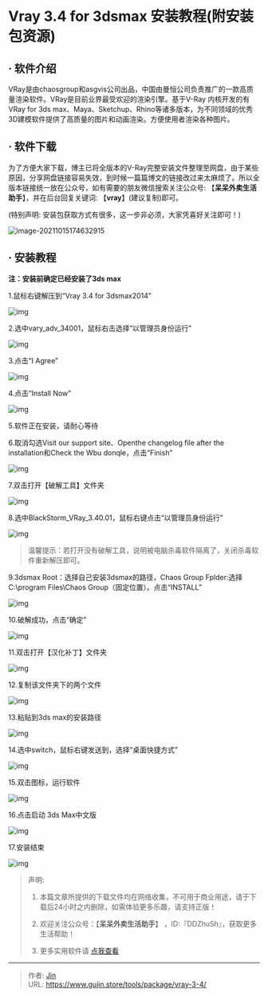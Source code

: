 # Vray 3.4 for 3dsmax 安装教程(附安装包资源)


## · 软件介绍
VRay是由chaosgroup和asgvis公司出品，中国由曼恒公司负责推广的一款高质量渲染软件。VRay是目前业界最受欢迎的渲染引擎。基于V-Ray 内核开发的有VRay for 3ds max、Maya、Sketchup、Rhino等诸多版本，为不同领域的优秀3D建模软件提供了高质量的图片和动画渲染。方便使用者渲染各种图片。


## · 软件下载
为了方便大家下载，博主已将全版本的V-Ray完整安装文件整理至网盘，由于某些原因，分享网盘链接容易失效，到时候一篇篇博文的链接改过来太麻烦了。所以全版本链接统一放在公众号，如有需要的朋友微信搜索关注公众号: 【**呆呆外卖生活助手**】，并在后台回复关键词: 【**vray**】(建议复制)即可。

(特别声明: 安装包获取方式有很多，这一步非必须，大家凭喜好关注即可！)

![image-20211015174632915](https://img.gujin.store/img/image-20211015174632915.png)

## · 安装教程

**注：安装前确定已经安装了3ds max**

1.鼠标右键解压到“Vray 3.4 for 3dsmax2014”

![img](https://img.gujin.store/img/v2-eac6eaf4383089de2f323bd168831ce4_720w.png)

2.选中vary_adv_34001，鼠标右击选择“以管理员身份运行”

![img](https://img.gujin.store/img/v2-a027541aafde12bac8d6de29853d9534_720w.png)

3.点击“I Agree”

![img](https://img.gujin.store/img/v2-7253b5a2f47187e27ea8073312eff442_720w.png)

4.点击“Install Now”

![img](https://img.gujin.store/img/v2-781482a59da3bf5f164d4eb1e81dbcbd_720w.png)

5.软件正在安装，请耐心等待

6.取消勾选Visit our support site、Openthe changelog file after the installation和Check the Wbu donqle，点击“Finish”

![img](https://img.gujin.store/img/v2-ae601ca01739dced40bc40913bb9660e_720w.png)

7.双击打开【破解工具】文件夹

![img](https://img.gujin.store/img/v2-c765f7da54b99daf7b88f66deae79790_720w.png)

8.选中BlackStorm_VRay_3.40.01，鼠标右键点击“以管理员身份运行”

![img](https://img.gujin.store/img/v2-cc9bafb56d6eae8ae39068ea395a0658_720w.png)

> 温馨提示：若打开没有破解工具，说明被电脑杀毒软件隔离了，关闭杀毒软件重新解压即可。

9.3dsmax Root：选择自己安装3dsmax的路径，Chaos Group Fplder:选择C:\program Files\Chaos Group（固定位置）。点击“INSTALL”

![img](https://img.gujin.store/img/v2-aa23bb68345af95c2c919d6212fad226_720w.png)

10.破解成功，点击“确定”

![img](https://img.gujin.store/img/v2-beb56dc9b605c0909abbf7e231a3d5b2_720w.png)

11.双击打开【汉化补丁】文件夹

![img](https://img.gujin.store/img/v2-4759a1164cf31fc8ad7b8fb54f04aa40_720w.png)

12.复制该文件夹下的两个文件

![img](https://img.gujin.store/img/v2-9bd16824bb4cd4e77ceb202ab2021bc5_720w.png)

13.粘贴到3ds max的安装路径

![img](https://img.gujin.store/img/v2-04839b95e47fd77c85d9d36f5798a25c_720w.png)

14.选中switch，鼠标右键发送到，选择“桌面快捷方式”

![img](https://img.gujin.store/img/v2-9fb999bf379d629c4d4638d67e85987a_720w.png)

15.双击图标，运行软件

![img](https://img.gujin.store/img/v2-98db2ebff70b9d0347429a9e3eec54c7_720w.png)

16.点击启动 3ds Max中文版

![img](https://img.gujin.store/img/v2-0c85472d7d591c6b334b2b4532b66087_720w.png)

17.安装结束

![img](https://img.gujin.store/img/v2-897eef1164908c1acd5283e7000f2138_720w.png)




> 声明: 
>
> 1. 本篇文章所提供的下载文件均在网络收集，不可用于商业用途，请于下载后24小时之内删除，如需体验更多乐趣，请支持正版！
>
> 2. 欢迎关注公众号：【**呆呆外卖生活助手**】 ，ID:『DDZhuSh』，获取更多生活帮助！
>
> 3. 更多实用软件请  [点我查看](/tools)

---

> 作者: [Jin](https://img.gujin.store/img/favicon.ico)  
> URL: https://www.gujin.store/tools/package/vray-3-4/  

